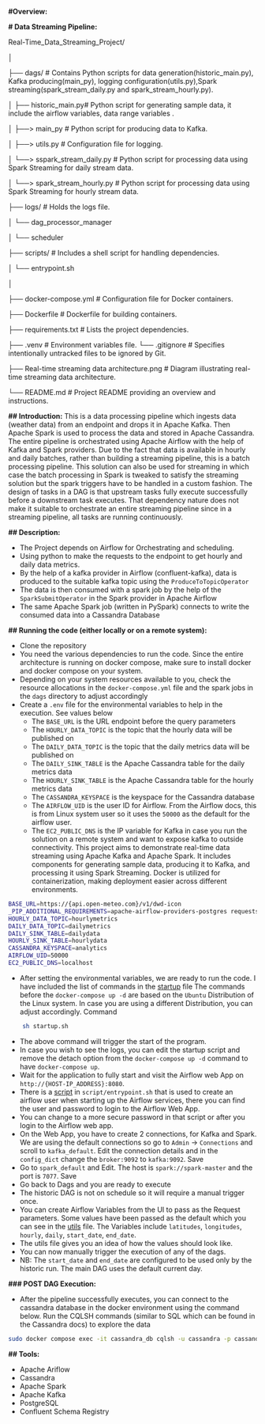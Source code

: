 **#Overview:**

**# Data Streaming Pipeline:**

Real-Time_Data_Streaming_Project/

│

├── dags/ # Contains Python scripts for data generation(historic_main.py), Kafka producing(main_py), logging configuration(utils.py),Spark streaming(spark_stream_daily.py and spark_stream_hourly.py).

│ ├── historic_main.py# Python script for generating sample data, it include the airflow variables, data range             variables .

│ ├──> main_py # Python script for producing data to Kafka.

│ ├──> utils.py # Configuration file for logging.

│ └──> sspark_stream_daily.py # Python script for processing data using Spark Streaming for daily stream data.

│ └──> spark_stream_hourly.py # Python script for processing data using Spark Streaming for hourly stream data.

├── logs/ # Holds the logs file.

│ └── dag_processor_manager

│ └── scheduler

├── scripts/ # Includes a shell script for handling dependencies.

│ └── entrypoint.sh

│

├── docker-compose.yml # Configuration file for Docker containers.

├── Dockerfile # Dockerfile for building containers.

├── requirements.txt # Lists the project dependencies.

├── .venv # Environment variables file.
└── .gitignore # Specifies intentionally untracked files to be ignored by Git.

├── Real-time streaming data architecture.png # Diagram illustrating real-time streaming data architecture.

└── README.md # Project README providing an overview and instructions.



**## Introduction:**
This is a data processing pipeline which ingests data (weather data) from an endpoint and drops it in Apache Kafka. Then Apache Spark is used to process the data and stored in Apache Cassandra. The entire pipeline is orchestrated using Apache Airflow with the help of Kafka and Spark providers. Due to the fact that data is available in hourly and daily batches, rather than building a streaming pipeline, this is a batch processing pipeline. This solution can also be used for streaming in which case the batch processing in Spark is tweaked to satisfy the streaming solution but the spark triggers have to be handled in a custom fashion. 
The design of tasks in a DAG is that upstream tasks fully execute successfully before a downstream task executes. That dependency nature does not make it suitable to orchestrate an entire streaming pipeline since in a streaming pipeline, all tasks are running continuously.

**## Description:**
* The Project depends on Airflow for Orchestrating and scheduling. 
* Using python to make the requests to the endpoint to get hourly and daily data metrics. 
* By the help of a kafka provider in Airflow (confluent-kafka), data is produced to the suitable kafka topic using the `ProduceToTopicOperator` 
* The data is then consumed with a spark job by the help of the `SparkSubmitOperator` in the Spark provider in Apache Airflow
* The same Apache Spark job (written in PySpark) connects to write the consumed data into a Cassandra Database


**## Running the code (either locally or on a remote system):**
* Clone the repository
* You need the various dependencies to run the code. Since the entire architecture is running on docker compose, make sure to install docker and docker compose on your system. 
* Depending on your system resources available to you, check the resource allocations in the `docker-compose.yml` file and the spark jobs in the `dags` directory to adjust accordingly
* Create a `.env` file for the environmental variables to help in the execution. See values below
    * The `BASE_URL` is the URL endpoint before the query parameters
    * The `HOURLY_DATA_TOPIC` is the topic that the hourly data will be published on
    * The `DAILY_DATA_TOPIC` is the topic that the daily metrics data will be published on
    * The `DAILY_SINK_TABLE` is the Apache Cassandra table for the daily metrics data
    * The `HOURLY_SINK_TABLE` is the Apache Cassandra table for the hourly metrics data
    * The `CASSANDRA_KEYSPACE` is the keyspace for the Cassandra database
    * The `AIRFLOW_UID` is the user ID for Airflow. From the Airflow docs, this is from Linux system user so it uses the `50000` as the default for the airflow user.
    * The `EC2_PUBLIC_DNS` is the IP variable for Kafka in case you run the solution on a remote system and want to expose kafka to outside connectivity. 
This project aims to demonstrate real-time data streaming using Apache Kafka and Apache Spark. It includes components for generating sample data, producing it to Kafka, and processing it using Spark Streaming. Docker is utilized for containerization, making deployment easier across different environments.
```bash
BASE_URL=https://{api.open-meteo.com}/v1/dwd-icon
_PIP_ADDITIONAL_REQUIREMENTS=apache-airflow-providers-postgres requests apache-airflow-providers-apache-spark
HOURLY_DATA_TOPIC=hourlymetrics
DAILY_DATA_TOPIC=dailymetrics
DAILY_SINK_TABLE=dailydata
HOURLY_SINK_TABLE=hourlydata
CASSANDRA_KEYSPACE=analytics
AIRFLOW_UID=50000
EC2_PUBLIC_DNS=localhost
```
* After setting the environmental variables, we are ready to run the code. I have included the list of commands in the [startup](startup.sh) file The commands before the `docker-compose up -d` are based on the `Ubuntu` Distribution of the Linux system. In case you are using a different Distribution, you can adjust accordingly. Command
```bash
    sh startup.sh
```
* The above command will trigger the start of the program. 
* In case you wish to see the logs, you can edit the startup script and remove the detach option from the `docker-compose up -d` command to have `docker-compose up`. 
* Wait for the application to fully start and visit the Airflow web App on `http://{HOST-IP_ADDRESS}:8080`.
* There is a [script](script/entrypoint.sh) in `script/entrypoint.sh` that is used to create an airflow user when starting up the Airflow services, there you can find the user and password to login to the Airflow Web App. 
* You can change to a more secure password in that script or after you login to the Airflow web app. 
* On the Web App, you have to create 2 connections, for Kafka and Spark. We are using the default connections so go to `Admin` -> `Connections` and scroll to `kafka_default`. Edit the connection details and in the `config_dict` change the `broker:9092` to `kafka:9092`. Save
* Go to `spark_default` and Edit. The host is `spark://spark-master` and the port is `7077`. Save
* Go back to Dags and you are ready to execute
* The historic DAG is not on schedule so it will require a manual trigger once. 
* You can create Airflow Variables from the UI to pass as the Request parameters. Some values have been passed as the default which you can see in the [utils](dags/utils.py) file. The Variables include `latitudes`, `longitudes`, `hourly`, `daily`, `start_date`, `end_date`. 
* The utils file gives you an idea of how the values should look like. 
* You can now manually trigger the execution of any of the dags. 
* NB: The `start_date` and `end_date` are configured to be used only by the historic run. The main DAG uses the default current day. 

**### POST DAG Execution:**
* After the pipeline successfully executes, you can connect to the cassandra database in the docker environment using the command below. Run the CQLSH commands (similar to SQL which can be found in the Cassandra docs) to explore the data

```bash
sudo docker compose exec -it cassandra_db cqlsh -u cassandra -p cassandra localhost 9042
```


**## Tools:**
* Apache Ariflow
* Cassandra
* Apache Spark
* Apache Kafka
* PostgreSQL
* Confluent Schema Registry

